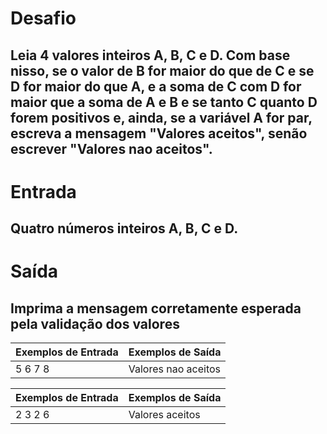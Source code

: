 # Desafio
## Leia 4 valores inteiros A, B, C e D. Com base nisso, se o valor de B for maior do que de C e se D for maior do que A, e a soma de C com D for maior que a soma de A e B e se tanto C quanto D forem positivos e, ainda, se a variável A for par, escreva a mensagem "Valores aceitos", senão escrever "Valores nao aceitos".

# Entrada
## Quatro números inteiros A, B, C e D.

# Saída
## Imprima a mensagem corretamente esperada pela validação dos valores

| Exemplos de Entrada  | Exemplos de Saída   |
|----------------------|---------------------|
| 5 6 7 8              | Valores nao aceitos | 

| Exemplos de Entrada  | Exemplos de Saída   |
|----------------------|---------------------|
| 2 3 2 6              | Valores aceitos     | 



